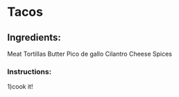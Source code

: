 # Tacos 

## Ingredients:
Meat
Tortillas
Butter
Pico de gallo
Cilantro
Cheese
Spices

### Instructions:
1)cook it!
